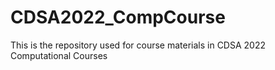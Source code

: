 # CDSA2022_CompCourse
This is the repository used for course materials in CDSA 2022 Computational Courses
